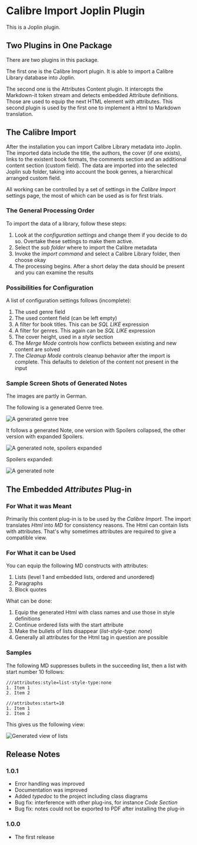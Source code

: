 # Calibre Import Joplin Plugin

This is a Joplin plugin.

## Two Plugins in One Package

There are two plugins in this package. 

The first one is the Calibre Import plugin. It is able to import a Calibre Library database into
Joplin. 

The second one is the Attributes Content plugin. It intercepts the Markdown-it token stream and detects embedded Attribute
definitions. Those are used to equip the next HTML element with attributes. This second plugin is used by the first one to implement
a Html to Markdown translation.

## The Calibre Import

After the installation you can import Calibre Library metadata into Joplin. The imported data include the title, the authors, the
cover (if one exists), links to the existent book formats, the comments section and an additional content section (custom field).
The data are imported into the selected Joplin sub folder, taking into account the book genres, a hierarchical arranged custom
field.

All working can be controlled by a set of settings in the *Calibre Import* settings page, the most of which can be used as is for 
first trials.

### The General Processing Order

To import the data of a library, follow these steps:

1. Look at the *configuration settings* and change them if you decide to do so. Overtake these settings to make them active.
2. Select the *sub folder* where to import the Calibre metadata
3. Invoke the *import command* and select a Calibre Library folder, then choose okay
4. The processing begins. After a short delay the data should be present and you can examine the results

### Possibilities for Configuration 

A list of configuration settings follows (incomplete):

1. The used genre field
2. The used content field (can be left empty)
3. A filter for book titles. This can be *SQL LIKE* expression
4. A filter for genres. This again can be *SQL LIKE* expression
5. The cover height, used in a *style* section
6. The *Merge Mode* controls how conflicts between existing and new content are solved
7. The *Cleanup Mode* controls cleanup behavior after the import is complete. This defaults to deletion of the content not present in the input

### Sample Screen Shots of Generated Notes

The images are partly in German.

The following is a generated Genre tree.

![A generated genre tree](./assets/media/Genre%20Tree.png)

It follows a generated Note, one version with Spoilers collapsed, the other version with expanded Spoilers.

![A generated note, spoilers expanded](./assets/media/Rendered%20MD,%20Spoilers%20Collapsed.png)

Spoilers expanded:

![A generated note](./assets/media/Rendered%20MD,%20Spoilers%20Expanded.png)


## The Embedded *Attributes* Plug-in

### For What it was Meant

Primarily this content plug-in is to be used by the *Calibre Import*. The import translates *Html* into *MD*
for consistency reasons. The Html can contain lists with attributes. That's why sometimes attributes are
required to give a compatible view.

### For What it can be Used

You can equip the following MD constructs with attributes:

1. Lists (level 1 and embedded lists, ordered and unordered)
1. Paragraphs
1. Block quotes

What can be done:

1. Equip the generated Html with class names and use those in style definitions
1. Continue ordered lists with the start attribute
1. Make the bullets of lists disappear (*list-style-type: none*)
1. Generally all attributes for the Html tag in question are possible

### Samples

The following MD suppresses bullets in the succeeding list, then a list with start number 10 follows:

```
///attributes:style=list-style-type:none
1. Item 1
2. Item 2

///attributes:start=10
1. Item 1
2. Item 2
```

This gives us the following view:

![Generated view of lists](./assets/media/Lists%20with%20Attributes.png)
 
 ## Release Notes
 
 ### 1.0.1
 
 * Error handling was improved 
 * Documentation was improved
 * Added *typedoc* to the project including class diagrams
 * Bug fix: interference with other plug-ins, for instance *Code Section*
 * Bug fix: notes could not be exported to PDF after installing the plug-in
 
 ### 1.0.0
 
 * The first release
 
 